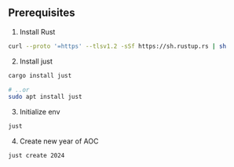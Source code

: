 ## Prerequisites

1. Install Rust
```bash
curl --proto '=https' --tlsv1.2 -sSf https://sh.rustup.rs | sh
```

2. Install just
```bash
cargo install just

# ..or
sudo apt install just
```

3. Initialize env
```bash
just
```

4. Create new year of AOC
```bash
just create 2024
```